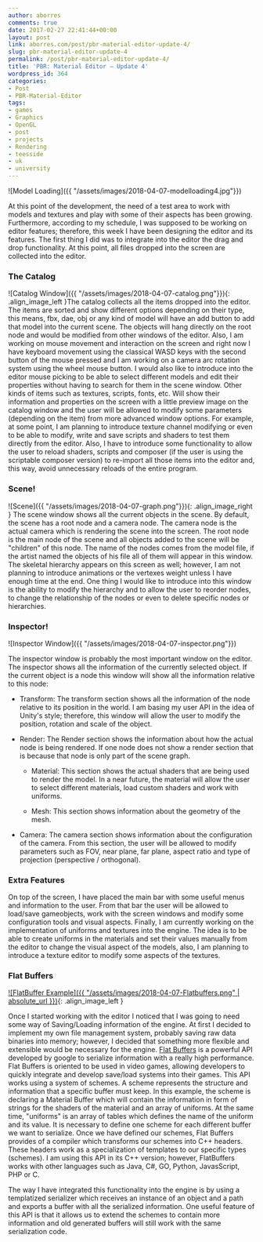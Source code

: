 ```yaml
---
author: aborres
comments: true
date: 2017-02-27 22:41:44+00:00
layout: post
link: aborres.com/post/pbr-material-editor-update-4/
slug: pbr-material-editor-update-4
permalink: /post/pbr-material-editor-update-4/
title: 'PBR: Material Editor – Update 4'
wordpress_id: 364
categories:
- Post
- PBR-Material-Editor
tags:
- games
- Graphics
- OpenGL
- post
- projects
- Rendering
- teesside
- uk
- university
---
```


![Model Loading]({{ "/assets/images/2018-04-07-modelloading4.jpg"}})

At this point of the development, the need of a test area to work with models and textures and play with some of their aspects has been growing. Furthermore, according to my schedule, I was supposed to be working on editor features; therefore, this week I have been designing the editor and its features. The first thing I did was to integrate into the editor the drag and drop functionality. At this point, all files dropped into the screen are collected into the editor.


### The Catalog

![Catalog Window]({{ "/assets/images/2018-04-07-catalog.png"}}){: .align_image_left }The catalog collects all the items dropped into the editor. The items are sorted and show different options depending on their type, this means, fbx, dae, obj or any kind of model will have an add button to add that model into the current scene. The objects will hang directly on the root node and would be modified from other windows of the editor. Also, I am working on mouse movement and interaction on the screen and right now I have keyboard movement using the classical WASD keys with the second button of the mouse pressed and I am working on a camera arc rotation system using the wheel mouse button. I would also like to introduce into the editor mouse picking to be able to select different models and edit their properties without having to search for them in the scene window. Other kinds of items such as textures, scripts, fonts, etc. Will show their information and properties on the screen with a little preview image on the catalog window and the user will be allowed to modify some parameters (depending on the item) from more advanced window options. For example, at some point, I am planning to introduce texture channel modifying or even to be able to modify, write and save scripts and shaders to test them directly from the editor. Also, I have to introduce some functionality to allow the user to reload shaders, scripts and composer (if the user is using the scriptable composer version) to re-import all those items into the editor and, this way, avoid unnecessary reloads of the entire program.


### Scene!

![Scene]({{ "/assets/images/2018-04-07-graph.png"}}){: .align_image_right }
The scene window shows all the current objects in the scene. By default, the scene has a root node and a camera node. The camera node is the actual camera which is rendering the scene into the screen. The root node is the main node of the scene and all objects added to the scene will be "children" of this node. The name of the nodes comes from the model file, if the artist named the objects of his file all of them will appear in this window. The skeletal hierarchy appears on this screen as well; however, I am not planning to introduce animations or the vertexes weight unless I have enough time at the end. One thing I would like to introduce into this window is the ability to modify the hierarchy and to allow the user to reorder nodes, to change the relationship of the nodes or even to delete specific nodes or hierarchies.


### Inspector!

<p class="align_center" markdown="1">
![Inspector Window]({{ "/assets/images/2018-04-07-inspector.png"}})
</p>
The inspector window is probably the most important window on the editor. The inspector shows all the information of the currently selected object. If the current object is a node this window will show all the information relative to this node:
 
  * Transform: The transform section shows all the information of the node relative to its position in the world. I am basing my user API in the idea of Unity's style; therefore, this window will allow the user to modify the position, rotation and scale of the object.
 	
  * Render: The Render section shows the information about how the actual node is being rendered. If one node does not show a render section that is because that node is only part of the scene graph.

    * Material: This section shows the actual shaders that are being used to render the model. In a near future, the material will allow the user to select different materials, load custom shaders and work with uniforms.

    * Mesh: This section shows information about the geometry of the mesh.
 	
  * Camera: The camera section shows information about the configuration of the camera. From this section, the user will be allowed to modify parameters such as FOV, near plane, far plane, aspect ratio and type of projection (perspective / orthogonal).

### Extra Features

On top of the screen, I have placed the main bar with some useful menus and information to the user. From that bar the user will be allowed to load/save gameobjects, work with the screen windows and modify some configuration tools and visual aspects. Finally, I am currently working on the implementation of uniforms and textures into the engine. The idea is to be able to create uniforms in the materials and set their values manually from the editor to change the visual aspect of the models, also, I am planning to introduce a texture editor to modify some aspects of the textures.


### Flat Buffers

[![FlatBuffer Example]({{ "/assets/images/2018-04-07-Flatbuffers.png" | absolute_url
}})](https://google.github.io/flatbuffers/){: .align_image_left }

Once I started working with the editor I noticed that I was going to need some way of Saving/Loading information of the engine. At first I decided to implement my own file management system, probably saving raw data binaries into memory; however, I decided that something more flexible and extensible would be necessary for the engine. [Flat Buffers](https://google.github.io/flatbuffers/) is a powerful API developed by google to serialize information with a really high performance. Flat Buffers is oriented to be used in video games, allowing developers to quickly integrate and develop save/load systems into their games. This API works using a system of schemes. A scheme represents the structure and information that a specific buffer must keep. In this example, the scheme is declaring a Material Buffer which will contain the information in form of strings for the shaders of the material and an array of uniforms. At the same time, "uniforms" is an array of tables which defines the name of the uniform and its value. It is necessary to define one scheme for each different buffer we want to serialize. Once we have defined our schemes, Flat Buffers provides of a compiler which transforms our schemes into C++ headers. These headers work as a specialization of templates to our specific types (schemes). I am using this API in its C++ version; however, FlatBuffers works with other languages such as Java, C#, GO, Python, JavasScript, PHP or C.

The way I have integrated this functionality into the engine is by using a templatized serializer which receives an instance of an object and a path and exports a buffer with all the serialized information. One useful feature of this API is that it allows us to extend the schemes to contain more information and old generated buffers will still work with the same serialization code.
